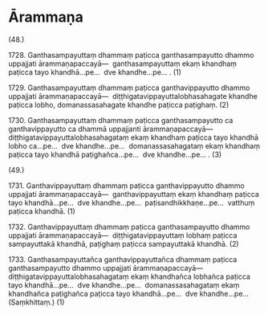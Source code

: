 # Ārammaṇa

(48.)

1728\. Ganthasampayuttaṃ dhammaṃ paṭicca ganthasampayutto dhammo uppajjati ārammaṇapaccayā—  ganthasampayuttaṃ ekaṃ khandhaṃ paṭicca tayo khandhā…pe…  dve khandhe…pe… . (1)

1729\. Ganthasampayuttaṃ dhammaṃ paṭicca ganthavippayutto dhammo uppajjati ārammaṇapaccayā—  diṭṭhigatavippayuttalobhasahagate khandhe paṭicca lobho, domanassasahagate khandhe paṭicca paṭighaṃ. (2)

1730\. Ganthasampayuttaṃ dhammaṃ paṭicca ganthasampayutto ca ganthavippayutto ca dhammā uppajjanti ārammaṇapaccayā—  diṭṭhigatavippayuttalobhasahagataṃ ekaṃ khandhaṃ paṭicca tayo khandhā lobho ca…pe…  dve khandhe…pe…  domanassasahagataṃ ekaṃ khandhaṃ paṭicca tayo khandhā paṭighañca…pe…  dve khandhe…pe… . (3)

(49.)

1731\. Ganthavippayuttaṃ dhammaṃ paṭicca ganthavippayutto dhammo uppajjati ārammaṇapaccayā—  ganthavippayuttaṃ ekaṃ khandhaṃ paṭicca tayo khandhā…pe…  dve khandhe…pe…  paṭisandhikkhaṇe…pe…  vatthuṃ paṭicca khandhā. (1)

1732\. Ganthavippayuttaṃ dhammaṃ paṭicca ganthasampayutto dhammo uppajjati ārammaṇapaccayā—  diṭṭhigatavippayuttaṃ lobhaṃ paṭicca sampayuttakā khandhā, paṭighaṃ paṭicca sampayuttakā khandhā. (2)

1733\. Ganthasampayuttañca ganthavippayuttañca dhammaṃ paṭicca ganthasampayutto dhammo uppajjati ārammaṇapaccayā—  diṭṭhigatavippayuttalobhasahagataṃ ekaṃ khandhañca lobhañca paṭicca tayo khandhā…pe…  dve khandhe…pe…  domanassasahagataṃ ekaṃ khandhañca paṭighañca paṭicca tayo khandhā…pe…  dve khandhe…pe…  (Saṃkhittaṃ.) (1)
